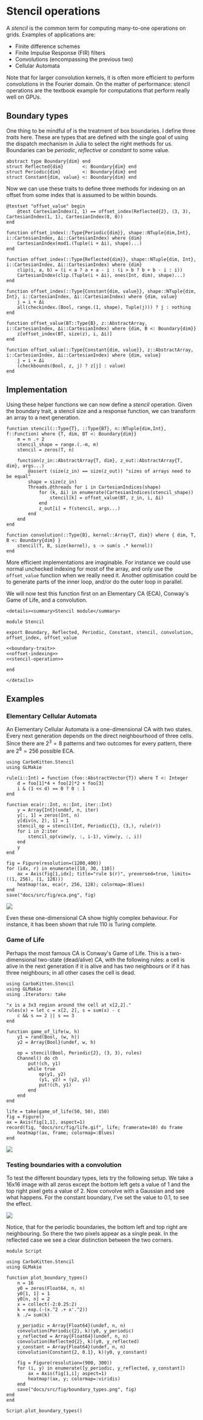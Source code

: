 # Stencil operations
A *stencil* is the common term for computing many-to-one operations on grids. Examples of applications are:

- Finite difference schemes
- Finite Impulse Response (FIR) filters
- Convolutions (encompassing the previous two)
- Cellular Automata

Note that for larger convolution kernels, it is often more efficient to perform convolutions in the Fourier domain. On the matter of performance: stencil operations are the textbook example for computations that perform really well on GPUs.

## Boundary types
One thing to be mindful of is the treatment of box boundaries. I define three *traits* here. These are types that are defined with the single goal of using the dispatch mechanism in Julia to  select the right methods for us. Boundaries can be *periodic*, *reflective* or *constant* to some value.

``` {.julia #boundary-trait}
abstract type Boundary{dim} end
struct Reflected{dim}       <: Boundary{dim} end
struct Periodic{dim}        <: Boundary{dim} end
struct Constant{dim, value} <: Boundary{dim} end
```

Now we can use these traits to define three methods for indexing on an offset from some index that is assumed to be within bounds.

``` {.julia #spec}
@testset "offset_value" begin
    @test CartesianIndex(1, 1) == offset_index(Reflected{2}, (3, 3), CartesianIndex(1, 1), CartesianIndex(0, 0))
end
```

``` {.julia #offset-indexing}
function offset_index(::Type{Periodic{dim}}, shape::NTuple{dim,Int}, i::CartesianIndex, Δi::CartesianIndex) where {dim}
    CartesianIndex(mod1.(Tuple(i + Δi), shape)...)
end

function offset_index(::Type{Reflected{dim}}, shape::NTuple{dim, Int}, i::CartesianIndex, Δi::CartesianIndex) where {dim}
    clip(i, a, b) = (i < a ? a + a - i : (i > b ? b + b - i : i))
    CartesianIndex(clip.(Tuple(i + Δi), ones(Int, dim), shape)...)
end

function offset_index(::Type{Constant{dim, value}}, shape::NTuple{dim, Int}, i::CartesianIndex, Δi::CartesianIndex) where {dim, value}
    j = i + Δi
    all(checkindex.(Bool, range.(1, shape), Tuple(j))) ? j : nothing
end

function offset_value(BT::Type{B}, z::AbstractArray, i::CartesianIndex, Δi::CartesianIndex) where {dim, B <: Boundary{dim}}
    z[offset_index(BT, size(z), i, Δi)]
end

function offset_value(::Type{Constant{dim, value}}, z::AbstractArray, i::CartesianIndex, Δi::CartesianIndex) where {dim, value}
    j = i + Δi
    (checkbounds(Bool, z, j) ? z[j] : value)
end
```

## Implementation
Using these helper functions we can now define a *stencil* operation. Given the boundary trait, a stencil size and a response function, we can transform an array to a next generation.

``` {.julia #stencil-operation}
function stencil(::Type{T}, ::Type{BT}, n::NTuple{dim,Int}, f::Function) where {T, dim, BT <: Boundary{dim}}
    m = n .÷ 2
    stencil_shape = range.(.-m, m)
    stencil = zeros(T, n)

    function(z_in::AbstractArray{T, dim}, z_out::AbstractArray{T, dim}, args...)
        @assert (size(z_in) == size(z_out)) "sizes of arrays need to be equal"
        shape = size(z_in)
        Threads.@threads for i in CartesianIndices(shape)
            for (k, Δi) in enumerate(CartesianIndices(stencil_shape))
                stencil[k] = offset_value(BT, z_in, i, Δi)
            end
            z_out[i] = f(stencil, args...)
        end
    end
end

function convolution(::Type{B}, kernel::Array{T, dim}) where { dim, T, B <: Boundary{dim} }
    stencil(T, B, size(kernel), s -> sum(s .* kernel))
end
```

More efficient implementations are imaginable. For instance we could use normal unchecked indexing for most of the array, and only use the `offset_value` function when we really need it. Another optimisation could be to generate parts of the inner loop, and/or do the outer loop in parallel.

We will now test this function first on an Elementary CA (ECA), Conway's Game of Life, and a convolution.

```@raw html
<details><summary>Stencil module</summary>
```

``` {.julia file=src/Stencil.jl}
module Stencil

export Boundary, Reflected, Periodic, Constant, stencil, convolution, offset_index, offset_value

<<boundary-trait>>
<<offset-indexing>>
<<stencil-operation>>

end
```

```@raw html
</details>
```

## Examples
### Elementary Cellular Automata
An Elementary Cellular Automata is a one-dimensional CA with two states. Every next generation depends on the direct neighbourhood of three cells. Since there are $2^3 = 8$ patterns and two outcomes for every pattern, there are $2^8 = 256$ possible ECA.

``` {.julia .build target=docs/src/fig/eca.png}
using CarboKitten.Stencil
using GLMakie

rule(i::Int) = function (foo::AbstractVector{T}) where T <: Integer
    d = foo[1]*4 + foo[2]*2 + foo[3]
    i & (1 << d) == 0 ? 0 : 1
end

function eca(r::Int, n::Int, iter::Int)
    y = Array{Int}(undef, n, iter)
    y[:, 1] = zeros(Int, n)
    y[div(n, 2), 1] = 1
    stencil_op = stencil(Int, Periodic{1}, (3,), rule(r))
    for i in 2:iter
        stencil_op(view(y, :, i-1), view(y, :, i))
    end
    y
end

fig = Figure(resolution=(1200,400))
for (idx, r) in enumerate([18, 30, 110])
    ax = Axis(fig[1,idx]; title="rule $(r)", yreversed=true, limits=((1, 256), (1, 128)))
    heatmap!(ax, eca(r, 256, 128); colormap=:Blues)
end
save("docs/src/fig/eca.png", fig)
```

![](fig/eca.png)

Even these one-dimensional CA show highly complex behaviour. For instance, it has been shown that rule 110 is Turing complete.

### Game of Life
Perhaps the most famous CA is Conway's Game of Life. This is a two-dimensional two-state (dead/alive) CA, with the following rules: a cell is alive in the next generation if it is alive and has two neighbours or if it has three neighbours; in all other cases the cell is dead.

``` {.julia .build target=docs/src/fig/life.gif}
using CarboKitten.Stencil
using GLMakie
using .Iterators: take

"x is a 3x3 region around the cell at x[2,2]."
rules(x) = let c = x[2, 2], s = sum(x) - c
    c && s == 2 || s == 3
end

function game_of_life(w, h)
    y1 = rand(Bool, (w, h))
    y2 = Array{Bool}(undef, w, h)

    op = stencil(Bool, Periodic{2}, (3, 3), rules)
    Channel() do ch
        put!(ch, y1)
        while true
            op(y1, y2)
            (y1, y2) = (y2, y1)
            put!(ch, y1)
        end
    end
end

life = take(game_of_life(50, 50), 150)
fig = Figure()
ax = Axis(fig[1,1], aspect=1)
record(fig, "docs/src/fig/life.gif", life; framerate=10) do frame
    heatmap!(ax, frame; colormap=:Blues)
end
```

![](fig/life.gif)

### Testing boundaries with a convolution
To test the different boundary types, lets try the following setup. We take a 16x16 image with all zeros except the bottom left gets a value of 1 and the top right pixel gets a value of 2. Now convolve with a Gaussian and see what happens. For the constant boundary, I've set the value to 0.1, to see the effect.

![](fig/boundary_types.png)

Notice, that for the periodic boundaries, the bottom left and top right are neighbouring. So there the two pixels appear as a single peak. In the reflected case we see a clear distinction between the two corners.

``` {.julia .build target=docs/src/fig/boundary_types.png}
module Script

using CarboKitten.Stencil
using GLMakie

function plot_boundary_types()
    n = 16
    y0 = zeros(Float64, n, n)
    y0[1, 1] = 1
    y0[n, n] = 2
    x = collect(-2:0.25:2)
    k = exp.(-(x.^2 .+ x'.^2))
    k ./= sum(k)

    y_periodic = Array{Float64}(undef, n, n)
    convolution(Periodic{2}, k)(y0, y_periodic)
    y_reflected = Array{Float64}(undef, n, n)
    convolution(Reflected{2}, k)(y0, y_reflected)
    y_constant = Array{Float64}(undef, n, n)
    convolution(Constant{2, 0.1}, k)(y0, y_constant)

    fig = Figure(resolution=(900, 300))
    for (i, y) in enumerate([y_periodic, y_reflected, y_constant])
        ax = Axis(fig[1,i]; aspect=1)
        heatmap!(ax, y; colormap=:viridis)
    end
    save("docs/src/fig/boundary_types.png", fig)
end
end 

Script.plot_boundary_types()
```
